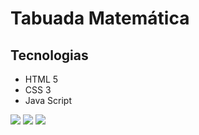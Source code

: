 # Tabuada Matemática

## Tecnologias
- HTML 5
- CSS 3
- Java Script

![](https://i.postimg.cc/d1WmnFzp/tela1.jpg)
![]((https://i.postimg.cc/QxNHgPsG/tela2.jpg))
![](https://i.postimg.cc/8ccgch83/tela-3.jpg)
